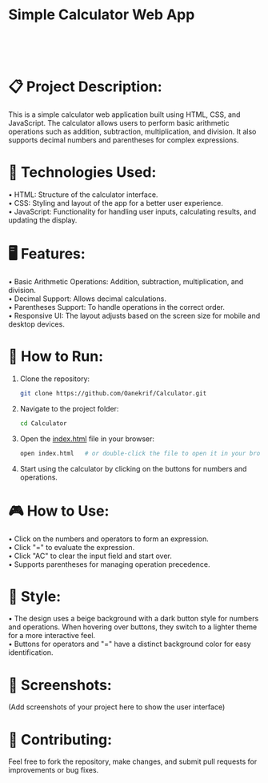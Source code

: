 # Simple Calculator Web App</br></br></br>


# 📋 Project Description:
This is a simple calculator web application built using HTML, CSS, and JavaScript. The calculator allows users to perform basic arithmetic operations such as addition, subtraction, multiplication, and division. It also supports decimal numbers and parentheses for complex expressions.</br>

# 🔧 Technologies Used:
• HTML: Structure of the calculator interface.</br>
• CSS: Styling and layout of the app for a better user experience.</br>
• JavaScript: Functionality for handling user inputs, calculating results, and updating the display.</br>

# 🖥️ Features:
• Basic Arithmetic Operations: Addition, subtraction, multiplication, and division.</br>
• Decimal Support: Allows decimal calculations.</br>
• Parentheses Support: To handle operations in the correct order.</br>
• Responsive UI: The layout adjusts based on the screen size for mobile and desktop devices.</br>

# 🚀 How to Run:
1. Clone the repository:
    ```bash
   git clone https://github.com/Oanekrif/Calculator.git
2. Navigate to the project folder:
    ```bash
   cd Calculator
3. Open the [index.html](https://oanekrif.github.io/Calculator/) file in your browser:
    ```bash
   open index.html   # or double-click the file to open it in your browser
4. Start using the calculator by clicking on the buttons for numbers and operations.

# 🎮 How to Use:
• Click on the numbers and operators to form an expression.</br>
• Click "=" to evaluate the expression.</br>
• Click "AC" to clear the input field and start over.</br>
• Supports parentheses for managing operation precedence.</br>

# 🎨 Style:
• The design uses a beige background with a dark button style for numbers and operations. When hovering over buttons, they switch to a lighter theme for a more interactive feel.</br>
• Buttons for operators and "=" have a distinct background color for easy identification.</br>

# 📸 Screenshots:
(Add screenshots of your project here to show the user interface)</br>

# 📑 Contributing:
Feel free to fork the repository, make changes, and submit pull requests for improvements or bug fixes.</br>
